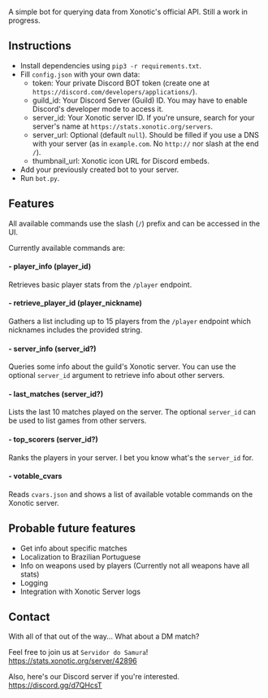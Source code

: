 A simple bot for querying data from Xonotic's official API.
Still a work in progress.

## Instructions
* Install dependencies using `pip3 -r requirements.txt`.
* Fill `config.json` with your own data:
  * token: Your private Discord BOT token (create one at `https://discord.com/developers/applications/`).
  * guild_id: Your Discord Server (Guild) ID. You may have to enable Discord's developer mode to access it.
  * server_id: Your Xonotic server ID. If you're unsure, search for your server's name at `https://stats.xonotic.org/servers`.
  * server_url: Optional (default `null`). Should be filled if you use a DNS with your server (as in `example.com`. No `http://` nor slash at the end `/`).
  * thumbnail_url: Xonotic icon URL for Discord embeds.
* Add your previously created bot to your server.
* Run `bot.py`.

## Features
All available commands use the slash (`/`) prefix and can be accessed in the UI.

Currently available commands are: 

#### - player_info (player_id)
Retrieves basic player stats from the `/player` endpoint.

#### - retrieve_player_id (player_nickname)
Gathers a list including up to 15 players from the `/player` endpoint which nicknames includes the provided string.

#### - server_info (server_id?)
Queries some info about the guild's Xonotic server.
You can use the optional `server_id` argument to retrieve info about other servers.

#### - last_matches (server_id?)
Lists the last 10 matches played on the server.
The optional `server_id` can be used to list games from other servers.

#### - top_scorers (server_id?)
Ranks the players in your server.
I bet you know what's the `server_id` for.

#### - votable_cvars
Reads `cvars.json` and shows a list of available votable commands on the Xonotic server.

## Probable future features
* Get info about specific matches
* Localization to Brazilian Portuguese
* Info on weapons used by players (Currently not all weapons have all stats)
* Logging
* Integration with Xonotic Server logs

## Contact
With all of that out of the way...
What about a DM match?

Feel free to join us at `Servidor do Samura`!
https://stats.xonotic.org/server/42896

Also, here's our Discord server if you're interested.
https://discord.gg/d7QHcsT
